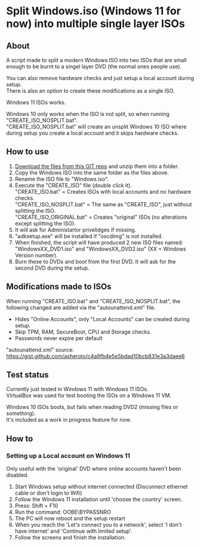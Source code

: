 # Split Windows.iso (Windows 11 for now) into multiple single layer ISOs

## About
A script made to split a modern Windows ISO into two ISOs that are small enough to be burnt to a singel layer DVD (the normal ones people use).

You can also remove hardware checks and just setup a local account during setup.
<br>There is also an option to create these modifications as a single ISO.

Windows 11 ISOs works.

Windows 10 only works when the ISO is not split, so when running "CREATE_ISO_NOSPLIT.bat".
<br>"CREATE_ISO_NOSPLIT.bat" will create an unsplit Windows 10 ISO where during setup you create a local account and it skips hardware checks.

## How to use
1. [Download the files from this GIT repo](https://github.com/runeandre/split_windows_iso_to_multiple_isos/archive/refs/heads/main.zip) and unzip them into a folder.
2. Copy the Windows ISO into the same folder as the files above.
3. Rename the ISO file to "Windows.iso".
4. Execute the "CREATE_ISO" file (double click it).
<br>"CREATE_ISO.bat" = Creates ISOs with local accounts and no hardware checks.
<br>"CREATE_ISO_NOSPLIT.bat" = The same as "CREATE_ISO", just without splitting the ISO.
<br>"CREATE_ISO_ORIGINAL.bat" = Creates "original" ISOs (no alterations except splitting the ISO).
5. It will ask for Administartor privelidges if missing.
6. "adksetup.exe" will be installed if "oscdimg" is not installed.
7. When finished, the script will have produced 2 new ISO files named: "WindowsXX_DVD1.iso" and "WindowsXX_DVD2.iso" (XX = Windows Version number).
8. Burn these to DVDs and boot from the first DVD. It will ask for the second DVD during the setup.

## Modifications made to ISOs
When running "CREATE_ISO.bat" and "CREATE_ISO_NOSPLIT.bat", the following changed are added via the "autounattend.xml" file.

- Hides "Online Accounts", only "Local Accounts" can be created during setup.
- Skip TPM, RAM, SecureBoot, CPU and Storage checks.
- Passwords never expire per default

"autounattend.xml" source: https://gist.github.com/asheroto/c4a9fb4e5e5bdad10bcb831e3a3daee6

## Test status
Currently just tested in Windows 11 with Windows 11 ISOs.
<br>VirtualBox was used for test booting the ISOs on a Windows 11 VM.

Windows 10 ISOs boots, but fails when reading DVD2 (missing files or something).
<br>It's included as a work in progress feature for now.

## How to

### Setting up a Local account on Windows 11
Only useful with the 'original' DVD where online accounts haven't been disabled.

1. Start Windows setup without internet connected (Disconnect ethernet cable or don't login to Wifi)
2. Follow the Windows 11 installation until 'choose the country' screen.
3. Press: Shift + F10
4. Run the command: OOBE\BYPASSNRO
5. The PC will now reboot and the setup restart
6. When you reach the 'Let's connect you to a network', select 'I don't have internet' and 'Continue with limited setup'.
7. Follow the screens and finish the installation.
